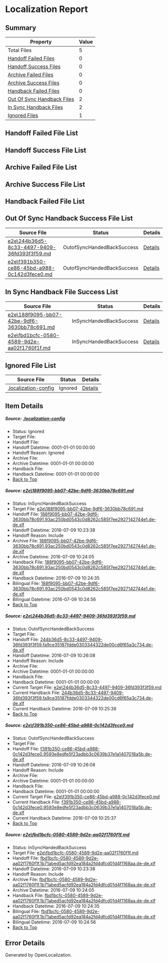 # <a name='report-top'></a> Localization Report

## Summary
 Property | Value 
 -------- | ----- 
 Total Files | 5
[ Handoff Failed Files ](#handoff-failed-list)| 0
[ Handoff Success Files ](#handoff-success-list)| 0
[ Archive Failed Files ](#archive-failed-list)| 0
[ Archive Success Files ](#archive-success-list)| 0
[ Handback Failed Files ](#handback-failed-list)| 0
[ Out Of Sync Handback Files ](#outofsync-handback-success-list)| 2
[ In Sync Handback Files ](#insync-handback-success-list)| 2
[ Ignored Files ](#ignored-list)| 1

## <a name='handoff-failed-list'></a> Handoff Failed File List

## <a name='handoff-success-list'></a> Handoff Success File List

## <a name='archive-failed-list'></a> Archive Failed File List

## <a name='archive-success-list'></a> Archive Success File List

## <a name='handback-failed-list'></a> Handback Failed File List

## <a name='outofsync-handback-success-list'></a> Out Of Sync Handback Success File List
 Source File | Status | Details 
 ----------- | ------ | ------- 
 [e2e\244b36d5-8c33-4497-9409-36fd393f3f59.md](https://github.com/OpenLocalizationTestOrg/oltest/blob/b1a8e08f27080398978d5ddb516e51c824b76b92/e2e/244b36d5-8c33-4497-9409-36fd393f3f59.md) | OutofSyncHandedBackSuccess | [Details](#a466077c874c510cd1bf2deab5c128b1cc654afb2)
 [e2e\f391b350-ce86-45bd-a988-0c142d3fece0.md](https://github.com/OpenLocalizationTestOrg/oltest/blob/b1a8e08f27080398978d5ddb516e51c824b76b92/e2e/f391b350-ce86-45bd-a988-0c142d3fece0.md) | OutofSyncHandedBackSuccess | [Details](#e92ad22262248ff8dd64070588579293f8efe1873)

## <a name='insync-handback-success-list'></a> In Sync Handback File Success List
 Source File | Status | Details 
 ----------- | ------ | ------- 
 [e2e\188f9095-bb07-42be-9df6-3630bb78c691.md](https://github.com/OpenLocalizationTestOrg/oltest/blob/438020ae8918fe1006e6ab8dcbab791003a6fdbb/e2e/188f9095-bb07-42be-9df6-3630bb78c691.md) | InSyncHandedBackSuccess | [Details](#a34b600cc80e4f20a7a08cb568e428d5b1a4fd2c1)
 [e2e\fbd1bcfc-0580-4589-9d2e-aa02f1760f1f.md](https://github.com/OpenLocalizationTestOrg/oltest/blob/438020ae8918fe1006e6ab8dcbab791003a6fdbb/e2e/fbd1bcfc-0580-4589-9d2e-aa02f1760f1f.md) | InSyncHandedBackSuccess | [Details](#ef6c674054aeb8ea00b5985c929ca31c4922a88d4)

## <a name='ignored-list'></a> Ignored File List
 Source File | Status | Details 
 ----------- | ------ | ------- 
 [.localization-config](https://github.com/OpenLocalizationTestOrg/oltest/blob/b1a8e08f27080398978d5ddb516e51c824b76b92/.localization-config) | Ignored | [Details](#3d4f252ac210baf56311d7e97dcc2db10974dbd20)

## Item Details
##### <a name='3d4f252ac210baf56311d7e97dcc2db10974dbd20'></a> Source: [.localization-config](https://github.com/OpenLocalizationTestOrg/oltest/blob/b1a8e08f27080398978d5ddb516e51c824b76b92/.localization-config)
* Status: Ignored
* Target File: 
* Handoff File: 
* Handoff Datetime: 0001-01-01 00:00:00
* Handoff Reason: Ignored
* Archive File: 
* Archive Datetime: 0001-01-01 00:00:00
* Handback File: 
* Handback Datetime: 0001-01-01 00:00:00
* [Back to Top](#report-top)

##### <a name='a34b600cc80e4f20a7a08cb568e428d5b1a4fd2c1'></a> Source: [e2e\188f9095-bb07-42be-9df6-3630bb78c691.md](https://github.com/OpenLocalizationTestOrg/oltest/blob/438020ae8918fe1006e6ab8dcbab791003a6fdbb/e2e/188f9095-bb07-42be-9df6-3630bb78c691.md)
* Status: InSyncHandedBackSuccess
* Target File: [e2e\188f9095-bb07-42be-9df6-3630bb78c691.md](https://github.com/OpenLocalizationTestOrg/oltest-dede-fly/blob/5f7afce806b0f3ef18f2098007b44da872565b14/e2e/188f9095-bb07-42be-9df6-3630bb78c691.md)
* Handoff File: [188f9095-bb07-42be-9df6-3630bb78c691.93ac250bd0543c0d8262c585f7ee2927142744e1.de-de.xlf](https://github.com/OpenLocalizationTestOrg/olhandoff-e2e/blob/ff43e304908d901b68475341c91d46acbafacaa9/ol-handoff/OpenLocalizationTestOrg/oltest-dede-fly/ci/ht/188f9095-bb07-42be-9df6-3630bb78c691.93ac250bd0543c0d8262c585f7ee2927142744e1.de-de.xlf)
* Handoff Datetime: 2016-07-09 10:23:38
* Handoff Reason: Include
* Archive File: [188f9095-bb07-42be-9df6-3630bb78c691.93ac250bd0543c0d8262c585f7ee2927142744e1.de-de.xlf](https://github.com/OpenLocalizationTestOrg/olhandoff-e2e/blob/dde4be8759031d5fb5b9283c358a27e510163c0c/ol-archive/OpenLocalizationTestOrg/oltest-dede-fly/ci/ht/188f9095-bb07-42be-9df6-3630bb78c691.93ac250bd0543c0d8262c585f7ee2927142744e1.de-de.xlf)
* Archive Datetime: 2016-07-09 10:24:05
* Handback File: [188f9095-bb07-42be-9df6-3630bb78c691.93ac250bd0543c0d8262c585f7ee2927142744e1.de-de.xlf](https://github.com/OpenLocalizationTestOrg/olhandback-e2e/blob/ff280b75ca7a3a3c72ce2f3560958b8930d65307/ol-handback/OpenLocalizationTestOrg/oltest-dede-fly/ci/ht/188f9095-bb07-42be-9df6-3630bb78c691.93ac250bd0543c0d8262c585f7ee2927142744e1.de-de.xlf)
* Handback Datetime: 2016-07-09 10:24:35
* Bilingual File: [188f9095-bb07-42be-9df6-3630bb78c691.93ac250bd0543c0d8262c585f7ee2927142744e1.de-de.xlf](https://github.com/OpenLocalizationTestOrg/olhandback-e2e/blob/ff280b75ca7a3a3c72ce2f3560958b8930d65307/ol-handback/OpenLocalizationTestOrg/oltest-dede-fly/ci/ht/188f9095-bb07-42be-9df6-3630bb78c691.93ac250bd0543c0d8262c585f7ee2927142744e1.de-de.xlf)
* Bilingual Datetime: 2016-07-09 10:24:56
* [Back to Top](#report-top)

##### <a name='a466077c874c510cd1bf2deab5c128b1cc654afb2'></a> Source: [e2e\244b36d5-8c33-4497-9409-36fd393f3f59.md](https://github.com/OpenLocalizationTestOrg/oltest/blob/b1a8e08f27080398978d5ddb516e51c824b76b92/e2e/244b36d5-8c33-4497-9409-36fd393f3f59.md)
* Status: OutofSyncHandedBackSuccess
* Target File: 
* Handoff File: [244b36d5-8c33-4497-9409-36fd393f3f59.fa9ce35187fdde0303344322de00cd6f65a3c734.de-de.xlf](https://github.com/OpenLocalizationTestOrg/olhandoff-e2e/blob/63cd002a6211383222537d724dac14ef846c591a/ol-handoff/OpenLocalizationTestOrg/oltest-dede-fly/ci/ht/244b36d5-8c33-4497-9409-36fd393f3f59.fa9ce35187fdde0303344322de00cd6f65a3c734.de-de.xlf)
* Handoff Datetime: 2016-07-09 10:26:08
* Handoff Reason: Include
* Archive File: 
* Archive Datetime: 0001-01-01 00:00:00
* Handback File: 
* Handback Datetime: 0001-01-01 00:00:00
* Current Target File: [e2e\244b36d5-8c33-4497-9409-36fd393f3f59.md](https://github.com/OpenLocalizationTestOrg/oltest-dede-fly/blob/6f90f717c8e9e08481958b89fa7527ca6a5975cd/e2e/244b36d5-8c33-4497-9409-36fd393f3f59.md)
* Current Handback File: [244b36d5-8c33-4497-9409-36fd393f3f59.fa9ce35187fdde0303344322de00cd6f65a3c734.de-de.xlf](https://github.com/OpenLocalizationTestOrg/olhandback-e2e/blob/2b3a3e095ed4a4348ed1b205f5203441ef751bc9/ol-handback/OpenLocalizationTestOrg/oltest-dede-fly/ci/ht/244b36d5-8c33-4497-9409-36fd393f3f59.fa9ce35187fdde0303344322de00cd6f65a3c734.de-de.xlf)
* Current Handback Datetime: 2016-07-09 10:25:38
* [Back to Top](#report-top)

##### <a name='e92ad22262248ff8dd64070588579293f8efe1873'></a> Source: [e2e\f391b350-ce86-45bd-a988-0c142d3fece0.md](https://github.com/OpenLocalizationTestOrg/oltest/blob/b1a8e08f27080398978d5ddb516e51c824b76b92/e2e/f391b350-ce86-45bd-a988-0c142d3fece0.md)
* Status: OutofSyncHandedBackSuccess
* Target File: 
* Handoff File: [f391b350-ce86-45bd-a988-0c142d3fece0.9593e8edfe5f23adbb3c0639b37e1a1407018a5b.de-de.xlf](https://github.com/OpenLocalizationTestOrg/olhandoff-e2e/blob/63cd002a6211383222537d724dac14ef846c591a/ol-handoff/OpenLocalizationTestOrg/oltest-dede-fly/ci/ht/f391b350-ce86-45bd-a988-0c142d3fece0.9593e8edfe5f23adbb3c0639b37e1a1407018a5b.de-de.xlf)
* Handoff Datetime: 2016-07-09 10:26:08
* Handoff Reason: Include
* Archive File: 
* Archive Datetime: 0001-01-01 00:00:00
* Handback File: 
* Handback Datetime: 0001-01-01 00:00:00
* Current Target File: [e2e\f391b350-ce86-45bd-a988-0c142d3fece0.md](https://github.com/OpenLocalizationTestOrg/oltest-dede-fly/blob/6f90f717c8e9e08481958b89fa7527ca6a5975cd/e2e/f391b350-ce86-45bd-a988-0c142d3fece0.md)
* Current Handback File: [f391b350-ce86-45bd-a988-0c142d3fece0.9593e8edfe5f23adbb3c0639b37e1a1407018a5b.de-de.xlf](https://github.com/OpenLocalizationTestOrg/olhandback-e2e/blob/2b3a3e095ed4a4348ed1b205f5203441ef751bc9/ol-handback/OpenLocalizationTestOrg/oltest-dede-fly/ci/ht/f391b350-ce86-45bd-a988-0c142d3fece0.9593e8edfe5f23adbb3c0639b37e1a1407018a5b.de-de.xlf)
* Current Handback Datetime: 2016-07-09 10:25:37
* [Back to Top](#report-top)

##### <a name='ef6c674054aeb8ea00b5985c929ca31c4922a88d4'></a> Source: [e2e\fbd1bcfc-0580-4589-9d2e-aa02f1760f1f.md](https://github.com/OpenLocalizationTestOrg/oltest/blob/438020ae8918fe1006e6ab8dcbab791003a6fdbb/e2e/fbd1bcfc-0580-4589-9d2e-aa02f1760f1f.md)
* Status: InSyncHandedBackSuccess
* Target File: [e2e\fbd1bcfc-0580-4589-9d2e-aa02f1760f1f.md](https://github.com/OpenLocalizationTestOrg/oltest-dede-fly/blob/5f7afce806b0f3ef18f2098007b44da872565b14/e2e/fbd1bcfc-0580-4589-9d2e-aa02f1760f1f.md)
* Handoff File: [fbd1bcfc-0580-4589-9d2e-aa02f1760f1f.1b71abed5acfd92ea184a2fd4dfcd01d4f1168aa.de-de.xlf](https://github.com/OpenLocalizationTestOrg/olhandoff-e2e/blob/ff43e304908d901b68475341c91d46acbafacaa9/ol-handoff/OpenLocalizationTestOrg/oltest-dede-fly/ci/ht/fbd1bcfc-0580-4589-9d2e-aa02f1760f1f.1b71abed5acfd92ea184a2fd4dfcd01d4f1168aa.de-de.xlf)
* Handoff Datetime: 2016-07-09 10:23:38
* Handoff Reason: Include
* Archive File: [fbd1bcfc-0580-4589-9d2e-aa02f1760f1f.1b71abed5acfd92ea184a2fd4dfcd01d4f1168aa.de-de.xlf](https://github.com/OpenLocalizationTestOrg/olhandoff-e2e/blob/dde4be8759031d5fb5b9283c358a27e510163c0c/ol-archive/OpenLocalizationTestOrg/oltest-dede-fly/ci/ht/fbd1bcfc-0580-4589-9d2e-aa02f1760f1f.1b71abed5acfd92ea184a2fd4dfcd01d4f1168aa.de-de.xlf)
* Archive Datetime: 2016-07-09 10:24:05
* Handback File: [fbd1bcfc-0580-4589-9d2e-aa02f1760f1f.1b71abed5acfd92ea184a2fd4dfcd01d4f1168aa.de-de.xlf](https://github.com/OpenLocalizationTestOrg/olhandback-e2e/blob/ff280b75ca7a3a3c72ce2f3560958b8930d65307/ol-handback/OpenLocalizationTestOrg/oltest-dede-fly/ci/ht/fbd1bcfc-0580-4589-9d2e-aa02f1760f1f.1b71abed5acfd92ea184a2fd4dfcd01d4f1168aa.de-de.xlf)
* Handback Datetime: 2016-07-09 10:24:35
* Bilingual File: [fbd1bcfc-0580-4589-9d2e-aa02f1760f1f.1b71abed5acfd92ea184a2fd4dfcd01d4f1168aa.de-de.xlf](https://github.com/OpenLocalizationTestOrg/olhandback-e2e/blob/ff280b75ca7a3a3c72ce2f3560958b8930d65307/ol-handback/OpenLocalizationTestOrg/oltest-dede-fly/ci/ht/fbd1bcfc-0580-4589-9d2e-aa02f1760f1f.1b71abed5acfd92ea184a2fd4dfcd01d4f1168aa.de-de.xlf)
* Bilingual Datetime: 2016-07-09 10:24:56
* [Back to Top](#report-top)


## Error Details

Generated by OpenLocalization.
